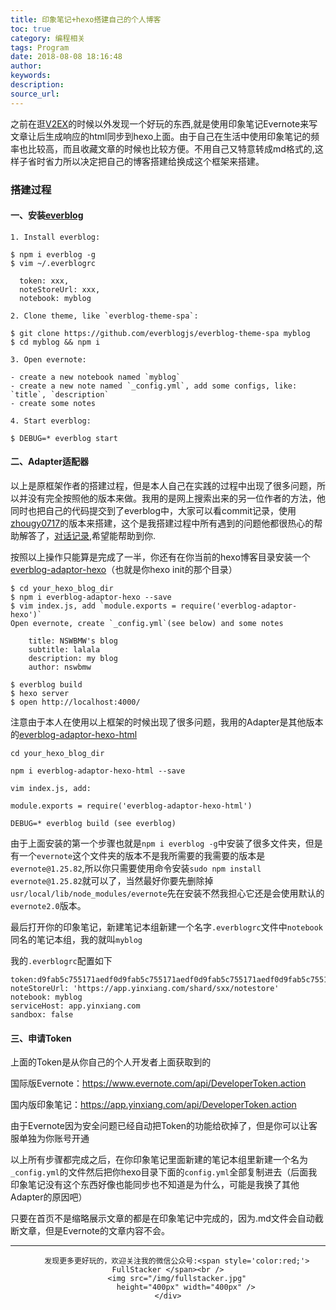 ```yaml
---
title: 印象笔记+hexo搭建自己的个人博客
toc: true
category: 编程相关
tags: Program
date: 2018-08-08 18:16:48
author:
keywords:
description:
source_url:
---
```

之前在逛[V2EX](https://www.v2ex.com/)的时候以外发现一个好玩的东西,就是使用印象笔记Evernote来写文章让后生成响应的html同步到hexo上面。由于自己在生活中使用印象笔记的频率也比较高，而且收藏文章的时候也比较方便。不用自己又特意转成md格式的,这样子省时省力所以决定把自己的博客搭建给换成这个框架来搭建。

### 搭建过程

#### 一、安装[everblog](https://github.com/everblogjs/everblog)
```
1. Install everblog:

$ npm i everblog -g
$ vim ~/.everblogrc

  token: xxx,
  noteStoreUrl: xxx,
  notebook: myblog

2. Clone theme, like `everblog-theme-spa`:

$ git clone https://github.com/everblogjs/everblog-theme-spa myblog
$ cd myblog && npm i

3. Open evernote:

- create a new notebook named `myblog`
- create a new note named `_config.yml`, add some configs, like: `title`, `description`
- create some notes

4. Start everblog:

$ DEBUG=* everblog start
```
#### 二、Adapter适配器
以上是原框架作者的搭建过程，但是本人自己在实践的过程中出现了很多问题，所以并没有完全按照他的版本来做。我用的是网上搜索出来的另一位作者的方法，他同时也把自己的代码提交到了everblog中，大家可以看commit记录，使用[zhougy0717](https://github.com/zhougy0717)的版本来搭建，这个是我搭建过程中所有遇到的问题他都很热心的帮助解答了，[对话记录](https://github.com/zhougy0717/zhougy0717.github.io/issues/1),希望能帮助到你.

按照以上操作只能算是完成了一半，你还有在你当前的hexo博客目录安装一个[everblog-adaptor-hexo](https://github.com/everblogjs/everblog-adaptor-hexo)（也就是你hexo init的那个目录）

```
$ cd your_hexo_blog_dir
$ npm i everblog-adaptor-hexo --save
$ vim index.js, add `module.exports = require('everblog-adaptor-hexo')`
Open evernote, create `_config.yml`(see below) and some notes

    title: NSWBMW's blog
    subtitle: lalala
    description: my blog
    author: nswbmw

$ everblog build
$ hexo server
$ open http://localhost:4000/
```

注意由于本人在使用以上框架的时候出现了很多问题，我用的Adapter是其他版本的[everblog-adaptor-hexo-html](https://github.com/zhougy0717/everblog-adaptor-hexo-html)
```
cd your_hexo_blog_dir

npm i everblog-adaptor-hexo-html --save

vim index.js, add:

module.exports = require('everblog-adaptor-hexo-html')

DEBUG=* everblog build (see everblog)
```

由于上面安装的第一个步骤也就是`npm i everblog -g`中安装了很多文件夹，但是有一个`evernote`这个文件夹的版本不是我所需要的我需要的版本是`evernote@1.25.82`,所以你只需要使用命令安装`sudo npm install evernote@1.25.82`就可以了，当然最好你要先删除掉`usr/local/lib/node_modules/evernote`先在安装不然我担心它还是会使用默认的`evernote2.0`版本。

最后打开你的印象笔记，新建笔记本组新建一个名字`.everblogrc`文件中`notebook`同名的笔记本组，我的就叫`myblog`

我的`.everblogrc`配置如下
```
token:d9fab5c755171aedf0d9fab5c755171aedf0d9fab5c755171aedf0d9fab5c755171aedf0
noteStoreUrl: 'https://app.yinxiang.com/shard/sxx/notestore'
notebook: myblog
serviceHost: app.yinxiang.com
sandbox: false

```

#### 三、申请Token
上面的Token是从你自己的个人开发者上面获取到的

国际版Evernote：https://www.evernote.com/api/DeveloperToken.action

国内版印象笔记：https://app.yinxiang.com/api/DeveloperToken.action

由于Evernote因为安全问题已经自动把Token的功能给砍掉了，但是你可以让客服单独为你账号开通

以上所有步骤都完成之后，在你印象笔记里面新建的笔记本组里新建一个名为`_config.yml`的文件然后把你hexo目录下面的`config.yml`全部复制进去（后面我印象笔记没有这个东西好像也能同步也不知道是为什么，可能是我换了其他Adapter的原因吧）

只要在首页不是缩略展示文章的都是在印象笔记中完成的，因为.md文件会自动截断文章，但是Evernote的文章内容不会。


---

<div align=center>

        发现更多更好玩的，欢迎关注我的微信公众号:<span style='color:red;'> FullStacker </span><br />
        <img src="/img/fullstacker.jpg"
            height="400px" width="400px" />
    </div>